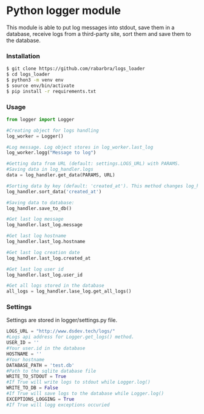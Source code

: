# Python logger module
This module is able to put log messages into stdout, save them in a database, receive logs from a third-party site, sort them and save them to the database.

### Installation
```bash
$ git clone https://github.com/rabarbra/logs_loader
$ cd logs_loader
$ python3 -m venv env
$ source env/bin/activate
$ pip install -r requirements.txt
```

### Usage
```python
from logger import Logger

#Creating object for logs handling
log_worker = Logger()

#Log message. Log object stores in log_worker.last_log
log_worker.logg("Message to log")

#Getting data from URL (default: settings.LOGS_URL) with PARAMS.
#Saving data in log_handler.logs
data = log_handler.get_data(PARAMS, URL)

#Sorting data by key (default: 'created_at'). This method changes log_handler.logs
log_handler.sort_data('created_at')

#Saving data to database:
log_handler.save_to_db()

#Get last log message
log_handler.last_log.message

#Get last log hostname
log_handler.last_log.hostname

#Get last log creation date
log_handler.last_log.created_at

#Get last log user id
log_handler.last_log.user_id

#Get all logs stored in the database
all_logs = log_handler.lase_log.get_all_logs()
```

### Settings
Settings are stored in logger/settings.py file.
```python
LOGS_URL = "http://www.dsdev.tech/logs/"
#Logs api address for Logger.get_logs() method.
USER_ID = ''
#Your user.id in the database
HOSTNAME = ''
#Your hostname
DATABASE_PATH = 'test.db'
#Path to the sqlite database file
WRITE_TO_STDOUT = True
#If True will write logs to stdout while Logger.log()
WRITE_TO_DB = False
#If True will save logs to the database while Logger.log()
EXCEPTIONS_LOGGING = True
#If True will logg exceptions occuried
```
